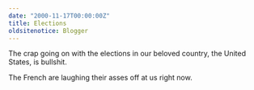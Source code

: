 ```yaml
---
date: "2000-11-17T00:00:00Z"
title: Elections
oldsitenotice: Blogger
---
```

The crap going on with the elections in our beloved country, the United States, is bullshit.

The French are laughing their asses off at us right now.
